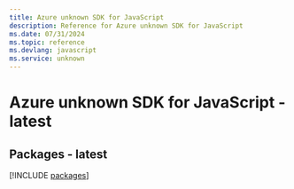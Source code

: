 ```yaml
---
title: Azure unknown SDK for JavaScript
description: Reference for Azure unknown SDK for JavaScript
ms.date: 07/31/2024
ms.topic: reference
ms.devlang: javascript
ms.service: unknown
---
```

# Azure unknown SDK for JavaScript - latest
## Packages - latest
[!INCLUDE [packages](unknown-index.md)]